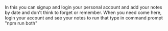 In this you can signup and login your personal account and add your notes by date and don't think to forget or remember. When you need come here, login your account and see your notes
 to run that type in command prompt  "npm run both"

